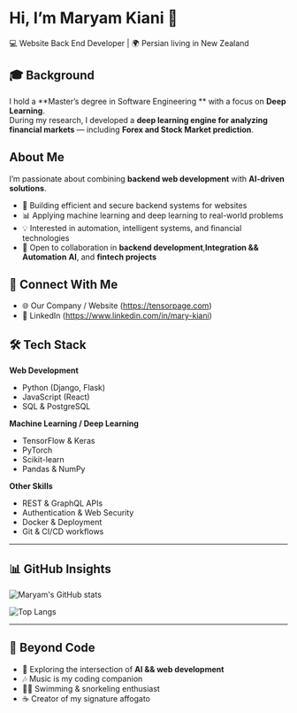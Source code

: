# Hi, I’m Maryam Kiani 👋  

💻 Website Back End Developer | 🌍 Persian living in New Zealand  


## 🎓 Background  
I hold a **Master’s degree in Software Engineering ** with a focus on **Deep Learning**.  
During my research, I developed a **deep learning engine for analyzing financial markets** — including **Forex and Stock Market prediction**.  


## About Me  
I’m passionate about combining **backend web development** with **AI-driven solutions**.  
- 🔧 Building efficient and secure backend systems for websites  
- 📊 Applying machine learning and deep learning to real-world problems  
- 💡 Interested in automation, intelligent systems, and financial technologies  
- 🤝 Open to collaboration in **backend development**,**Integration && Automation** **AI**, and **fintech projects**  


## 🔗 Connect With Me  
- 🌐 Our Company / Website (https://tensorpage.com)  
- 💼 LinkedIn (https://www.linkedin.com/in/mary-kiani) 


## 🛠️ Tech Stack  
**Web Development**  
- Python (Django, Flask)  
- JavaScript (React)  
- SQL & PostgreSQL  

**Machine Learning / Deep Learning**  
- TensorFlow & Keras  
- PyTorch  
- Scikit-learn  
- Pandas & NumPy  

**Other Skills**  
- REST & GraphQL APIs  
- Authentication & Web Security  
- Docker & Deployment  
- Git & CI/CD workflows  

---

## 📊 GitHub Insights  
![Maryam's GitHub stats](https://github-readme-stats.vercel.app/api?username=sociable7&show_icons=true&theme=tokyonight)  

![Top Langs](https://github-readme-stats.vercel.app/api/top-langs/?username=sociable7&layout=compact&theme=tokyonight)  

---

## 🌱 Beyond Code  
- 📖 Exploring the intersection of **AI && web development**  
- 🎶 Music is my coding companion  
- 🏊‍♀️ Swimming & snorkeling enthusiast
- ☕ Creator of my signature affogato

